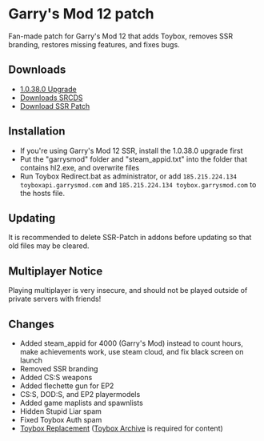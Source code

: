 # Garry's Mod 12 patch
Fan-made patch for Garry's Mod 12 that adds Toybox, removes SSR branding, restores missing features, and fixes bugs.

## Downloads 
- [1.0.38.0 Upgrade](https://drive.google.com/file/d/1KJrTIlP3exv-r2jU8i1iIhryoc8pjI0-/view)  
- [Downloads SRCDS](https://garchive.moddage.site/gArchive/files/misc/srcds-old-files.rar)  
- [Download SSR Patch](https://github.com/LeadKiller/ssr-patch/archive/master.zip)

## Installation
- If you're using Garry's Mod 12 SSR, install the 1.0.38.0 upgrade first  
- Put the "garrysmod" folder and "steam_appid.txt" into the folder that contains hl2.exe, and overwrite files  
- Run Toybox Redirect.bat as administrator, or add `185.215.224.134 toyboxapi.garrysmod.com` and `185.215.224.134 toybox.garrysmod.com` to the hosts file.

## Updating
It is recommended to delete SSR-Patch in addons before updating so that old files may be cleared.  

## Multiplayer Notice
Playing multiplayer is very insecure, and should not be played outside of private servers with friends!  

## Changes
* Added steam_appid for 4000 (Garry's Mod) instead to count hours, make achievements work, use steam cloud, and fix black screen on launch
* Removed SSR branding
* Added CS:S weapons
* Added flechette gun for EP2
* CS:S, DOD:S, and EP2 playermodels
* Added game maplists and spawnlists
* Hidden Stupid Liar spam
* Fixed Toybox Auth spam
* [Toybox Replacement](https://youtu.be/dOOo3pmZCR0) ([Toybox Archive](https://garchive.moddage.site/gArchive/files/toybox_content.7z) is required for content)

